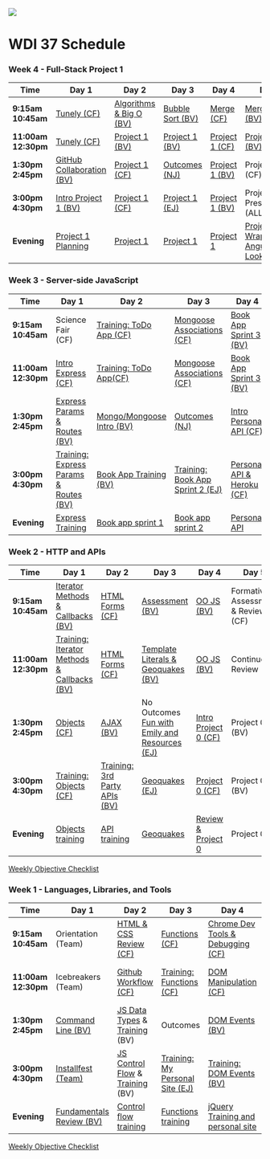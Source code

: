 ![](https://ga-dash.s3.amazonaws.com/production/assets/logo-9f88ae6c9c3871690e33280fcf557f33.png)
# WDI 37 Schedule


<!--
###Week 13 - "Life after WDI"
Outcomes


###Week 12 - "Capstone Project 3"
Project 3 -> (Next Steps)

###Week 11 - "Review/Advanced Topics"
(Review) -> Project 3

###Week 10 - "Team Project 2"
Project 2

###Week 9 - "Rails"
Rails

###Week 8 - "Ruby"
Ruby -> Rails

###Week 7 - "Collaboration"
Vagabond -> (Ruby)

###Week 6 - "React"
React

###Week 5 - "Angular"
(Project 1) -> Angular

-->

### Week 4 - Full-Stack Project 1
<!-- (Tunely) -> Project 1 -->


 Time | Day 1 |  Day 2 | Day 3| Day 4 | Day 5|
----- | ----- | ------ | ---- | ----- | ---- |
 **9:15am <br> 10:45am** | [Tunely (CF)][4-1A] |  [Algorithms & Big O (BV)][4-2A]| [Bubble Sort (BV)][4-3A] | [Merge (CF)][4-4A] |  [MergeSort (BV)][4-5A]
 **11:00am <br> 12:30pm** | [Tunely (CF)][4-1B] | [Project 1 (BV)][4-2B] | [Project 1 (BV)][4-3B] | [Project 1 (CF)][4-4B] | [Project 1 (BV)][4-5B]
 **1:30pm <br> 2:45pm** | [GitHub Collaboration (BV)][4-1C] |  [Project 1 (CF)][4-2C] | [Outcomes (NJ)][4-3C] | [Project 1 (BV)][4-4C] | Project 1 (CF)
**3:00pm <br> 4:30pm** | [Intro Project 1 (BV)][4-1D] | [Project 1 (CF)][4-2D] | [Project 1 (EJ)][4-3D] | [Project 1 (BV)][4-4D] | Project 1 Presentations (ALL) 
**Evening** | [Project 1 Planning][4-1E] |[Project 1][4-2E] | [Project 1][4-3E] | [Project 1][4-4E] | [Project Wrapup & Angular Lookahead][4-5E]



[4-1A]: # "..."
[4-1B]: # "..."
[4-1C]: # "..."
[4-1D]: # "..."
[4-1E]: https://github.com/sf-wdi-37/schedule/tree/master/hw/week-04.md#monday "..."


[4-2A]: # "..."
[4-2B]: # "..."
[4-2C]: # "..."
[4-2D]: # "..."
[4-2E]: https://github.com/sf-wdi-37/schedule/tree/master/hw/week-04.md#tuesday "..."

[4-3A]: # "..."
[4-3B]: # "..."
[4-3C]: # "Outcomes Schedule"
[4-3D]: # "..."
[4-3E]: https://github.com/sf-wdi-37/schedule/blob/master/hw/week-04.md#wednesday

[4-4A]: # "..."
[4-4B]: # "..."
[4-4C]: # "..."
[4-4D]: # "..."
[4-4E]: https://github.com/sf-wdi-37/schedule/blob/master/hw/week-04.md#thursday "Thursday HW"

[4-5A]: # "..."
[4-5B]: # "..."
[4-5C]: # "..."
[4-5D]: # "..."
[4-5E]: https://github.com/sf-wdi-37/schedule/blob/master/hw/week-03.md#weekend "Weekend HW"




### Week 3 - Server-side JavaScript
<!-- Express -> Mongoose -->


 Time | Day 1 |  Day 2 | Day 3| Day 4 | Day 5|
----- | ----- | ------ | ---- | ----- | ---- |
 **9:15am <br> 10:45am** | Science Fair (CF) |  [Training: ToDo App (CF)][3-2A]| [Mongoose Associations (CF)][3-3A] | [Book App Sprint 3 (BV)][3-4A] |  [Review (BV)](https://github.com/sf-wdi-37/students-activites-api)
 **11:00am <br> 12:30pm** | [Intro Express (CF)][3-1B] | [Training: ToDo App(CF)][3-2B] | [Mongoose Associations (CF)][3-3B] | [Book App Sprint 3 (BV)][3-4B] | Formative Assessment (BV)<!--(https://docs.google.com/document/d/1Ho9FsmA3mys0uCmVkbZ0uiVQgtsGx522FPcoz10b9Z8/edit?usp=sharing)-->
 **1:30pm <br> 2:45pm** | [Express Params & Routes (BV)][3-1C] |  [Mongo/Mongoose Intro (BV)][3-2C] | [Outcomes (NJ)][3-3C] | [Intro Personal API (CF)][3-4C] | Tunely Intro (CF)
**3:00pm <br> 4:30pm** | [Training: Express Params & Routes (BV)][3-1D] | [Book App Training (BV)][3-2D] | [Training: Book App Sprint 2 (EJ)][3-3D] | [Personal API & Heroku (CF)][3-4D] | Tunely (CF)  
**Evening** | [Express Training][3-1E] |[Book app sprint 1][3-2E] | [Book app sprint 2][3-3E] | [Personal API][3-4E] | [Tunely][3-5E]



[3-1A]: # "..."
[3-1B]: https://github.com/sf-wdi-37/express "Express and Node"
[3-1C]: https://github.com/sf-wdi-37/express-dynamic-routes "Express Dynamic Routes"
[3-1D]: https://github.com/sf-wdi-37/express-routes-training "Express Routes Training"
[3-1E]: https://github.com/sf-wdi-37/schedule/tree/master/hw/week-03.md#monday "..."


[3-2A]: https://github.com/sf-wdi-37/test-driven-todo-api "Todo"
[3-2B]: https://github.com/sf-wdi-37/test-driven-todo-api "Todo"
[3-2C]: https://github.com/sf-wdi-37/mongoose "Mongo and mongoose"
[3-2D]: https://github.com/sf-wdi-37/mongoose-books-app "Mongoose Book App"
[3-2E]: https://github.com/sf-wdi-37/schedule/tree/master/hw/week-03.md#tuesday "..."

[3-3A]: https://github.com/sf-wdi-37/mongoose-associations "Mongoose Associations"
[3-3B]: https://github.com/sf-wdi-37/mongoose-associations "Mongoose Associations"
[3-3C]: # "Outcomes Schedule"
[3-3D]:  https://github.com/sf-wdi-37/mongoose-books-app "Mongoose Book App"
[3-3E]: https://github.com/sf-wdi-37/schedule/blob/master/hw/week-03.md#wednesday

[3-4A]: https://github.com/sf-wdi-37/mongoose-books-app "Mongoose Book App"
[3-4B]: https://github.com/sf-wdi-37/mongoose-books-app "Mongoose Book App"
[3-4C]: https://github.com/sf-wdi-37/express-personal-api "Personal API"
[3-4D]: https://github.com/sf-wdi-37/express-personal-api "Personal API"
[3-4E]: https://github.com/sf-wdi-37/schedule/blob/master/hw/week-03.md#thursday "Thursday HW"

[3-5A]: # "..."
[3-5B]: # "..."
[3-5C]: # "..."
[3-5D]: # "..."
[3-5E]: https://github.com/sf-wdi-37/schedule/blob/master/hw/week-03.md#weekend "Weekend HW"


<!--
[Weekly Checklist](https://gist.github.com/bgveenstra/ce17451200bab52b9ee7bebd207c276f)
-->
<!-- removed: https://github.com/sf-wdi-37/software-development-best-practices -->


### Week 2 - HTTP and APIs
<!-- JS, JSON, HTTP, OOP -->

 Time | Day 1 |  Day 2 | Day 3| Day 4 | Day 5|
----- | ----- | ------ | ---- | ----- | ---- |
 **9:15am <br> 10:45am** | [Iterator Methods & Callbacks (BV) ][2-1A] | [HTML Forms (CF)][2-2A]  | [Assessment (BV)][2-3A] | [OO JS (BV)][2-4A] | Formative Assessment & Review (CF)
 **11:00am <br> 12:30pm** | [Training: Iterator Methods & Callbacks (BV) ][2-1B] | [HTML Forms (CF)][2-2B] | [Template Literals & Geoquakes (BV)][2-3B] | [OO JS (BV)][2-4B] | Continue Review (CF)
 **1:30pm <br> 2:45pm** | [Objects (CF)][2-1C] |  [AJAX (BV)][2-2C] | No Outcomes [Fun with Emily and Resources (EJ)][2-3C] | [Intro Project 0 (CF)][2-4C] | Project 0 (BV)
**3:00pm <br> 4:30pm** | [Training: Objects (CF)][2-1D] | [Training: 3rd Party APIs (BV)][2-2D] | [Geoquakes (EJ)][2-3D] | [Project 0 (CF)][2-4D] | Project 0 (BV)   
**Evening** | [Objects training][2-1E] | [API training][2-2E] | [Geoquakes][2-3E]  | [Review & Project 0][2-4E] | Project 0

[2-1A]: https://github.com/sf-wdi-37/iterator-methods "Iterator Methods"
[2-1B]: https://github.com/sf-wdi-37/building-js-iterators-lab/ "Iterator Methods"
[2-1C]: https://github.com/sf-wdi-37/js-objects "JavaScript Objects"
[2-1D]: https://github.com/sf-wdi-37/js-objects-training "Objects training"
[2-1E]: https://github.com/sf-wdi-37/schedule/blob/master/hw/week-02.md#monday "monday hw"

[2-2A]: https://github.com/sf-wdi-37/html-forms "html forms"
[2-2B]: https://github.com/sf-wdi-37/html-forms "..."
[2-2C]: https://github.com/sf-wdi-37/intro-ajax "AJAX"
[2-2D]: https://github.com/sf-wdi-37/giffaw "Giphy lab"
[2-2E]: https://github.com/sf-wdi-37/schedule/blob/master/hw/week-02.md#tuesday "tuesday hw"


[2-3A]: https://github.com/sf-wdi-37/handlebars-client-side-templating "..."
[2-3B]: https://github.com/sf-wdi-37/geoquakes "Geoquakes"
[2-3C]: https://github.com/sf-wdi-37/geoquakes "Geoquakes"
[2-3D]: https://github.com/sf-wdi-37/geoquakes "Geoquakes"
[2-3E]: https://github.com/sf-wdi-37/schedule/blob/master/hw/week-02.md#wednesday "wednesday hw"

[2-4A]: https://github.com/sf-wdi-37/object-oriented-js "..."
[2-4B]: https://github.com/sf-wdi-37/object-oriented-js "..."
[2-4C]: https://github.com/sf-wdi-37/project-0 "..."
[2-4D]: https://github.com/sf-wdi-37/project-0 "..."
[2-4E]: https://github.com/sf-wdi-37/schedule/blob/master/hw/week-02.md#wednesday "thursday hw"

[2-5A]: # "..."
[2-5B]: # "..."
[2-5C]: # "..."
[2-5D]: # "..."

[Weekly Objective Checklist](https://gist.github.com/ladydangerdame/5f3537045833efff8897a40074252f65)


### Week 1 - Languages, Libraries, and Tools
<!-- (HTML, CSS) -> JS -> DOM -->

 Time | Day 1 |  Day 2 | Day 3| Day 4 | Day 5|
----- | ----- | ------ | ---- | ----- | ---- |
**9:15am <br> 10:45am** | Orientation (Team) | [HTML & CSS Review (CF)][1-2A]  | [Functions (CF)][1-3A] | [Chrome Dev Tools & Debugging (CF)][1-4A] | Personal Site Parade (BV)
**11:00am <br> 12:30pm** | Icebreakers (Team) | [Github Workflow (CF)][1-2B] | [Training: Functions (CF)][1-3B] | [DOM Manipulation (CF)][1-4B] | Formative Assessment & Review (BV)
**1:30pm <br> 2:45pm** | [Command Line (BV)][1-1C] |  [JS Data Types][1-2C] & [Training][1-2C2] (BV) | Outcomes | [DOM Events (BV)][1-4C] | [Materialize (CF)][1-5C]
**3:00pm <br> 4:30pm** | [Installfest (Team)][1-1D] | [JS Control Flow][1-2D] & [Training][1-2D2] (BV) | [Training: My Personal Site (EJ)][1-3D] | [Training: DOM Events (BV)][1-4D] | [Tic Tac Toe (CF)][1-5D]   
**Evening** | [Fundamentals Review (BV)][1-1E] | [Control flow training][1-2E]  | [Functions training][1-3E] | [jQuery Training and personal site][1-4E] | Tic-Tac-Toe



[1-1A]: # "..."
[1-1B]: # "..."
[1-1C]: https://github.com/sf-wdi-37/command-line "Command Line"
[1-1D]: https://github.com/sf-wdi-37/installfest "Installfest"
[1-1E]: https://github.com/sf-wdi-37/schedule/blob/master/hw/week-01.md#monday "HW"

[1-2A]: https://github.com/sf-wdi-37/html-css-review "HTML and CSS Review"
[1-2B]: https://github.com/sf-wdi-37/git-github "Git and GitHub"
[1-2C]: https://github.com/sf-wdi-37/js-data-types "JS Data Types"
[1-2C2]:  https://github.com/sf-wdi-37/js-data-types-training "JS Data Types Training"
[1-2D]: https://github.com/sf-wdi-37/js-control-flow "Control Flow"
[1-2D2]: https://github.com/sf-wdi-37/js-control-flow-training "Control Flow Training"
[1-2E]: https://github.com/sf-wdi-37/schedule/blob/master/hw/week-01.md#tuesday "Tues HW"

[1-3A]: https://github.com/sf-wdi-37/js-functions "JavaScript Functions"
[1-3B]: https://github.com/sf-wdi-37/functions-exercises "Functions Training"
[1-3C]: # "..."
[1-3D]: https://github.com/sf-wdi-37/personal-portfolio "Personal Portfolio"
[1-3E]: https://github.com/sf-wdi-37/schedule/blob/master/hw/week-01.md#wednesday "Wednesday HW"

[1-4A]: https://github.com/sf-wdi-37/dev-tools "Chrome Dev Tools"
[1-4B]: https://github.com/sf-wdi-37/dom-manipulation "DOM Manipulation"
[1-4C]: https://github.com/sf-wdi-37/dom-events-jquery "DOM Events"
[1-4D]: https://github.com/sf-wdi-37/jquery-events-training "jQuery Events Training"
[1-4E]: https://github.com/sf-wdi-37/schedule/blob/master/hw/week-01.md#thursday "Thurs hw"

[1-5A]: # "..."
[1-5B]: # "..."
[1-5C]: https://github.com/sf-wdi-37/materialize "Materialize"
[1-5D]: https://github.com/sf-wdi-37/tic-tac-toe "Tic Tac Toe"
[1-5E]: https://github.com/sf-wdi-37/schedule/blob/master/hw/week-01.md#weekend "Weekend hw"

[Weekly Objective Checklist](https://gist.github.com/ladydangerdame/4fe0a8e7ae8adf7a6a318e3b83f731d5)

